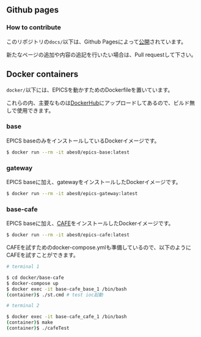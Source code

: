 ## Github pages

### How to contribute

このリポジトリの`docs/`以下は、Github Pagesによって[公開](https://haru-same-same.github.io/kobe-epics-dev/)されています。<br>

新たなページの追加や内容の追記を行いたい場合は、Pull requestして下さい。



## Docker containers

`docker/`以下には、EPICSを動かすためのDockerfileを置いています。<br>

これらの内、主要なものは[DockerHub](https://hub.docker.com/r/abes0/)にアップロードしてあるので、ビルド無しで使用できます。

### base

EPICS baseのみをインストールしているDockerイメージです。

```bash
$ docker run --rm -it abes0/epics-base:latest
```

### gateway

EPICS baseに加え、gatewayをインストールしたDockerイメージです。

``` bash
$ docker run --rm -it abes0/epics-gateway:latest
```

### base-cafe

EPICS baseに加え、[CAFE](http://cafe.psi.ch/)をインストールしたDockerイメージです。

```bash
$ docker run --rm -it abes0/epics-cafe:latest
```

CAFEを試すためのdocker-compose.ymlも準備しているので、以下のようにCAFEを試すことができます。

```bash
# terminal 1

$ cd docker/base-cafe
$ docker-compose up
$ docker exec -it base-cafe_base_1 /bin/bash
(container)$ ./st.cmd # test ioc起動

# terminal 2

$ docker exec -it base-cafe_cafe_1 /bin/bash
(container)$ make
(container)$ ./cafeTest
```



